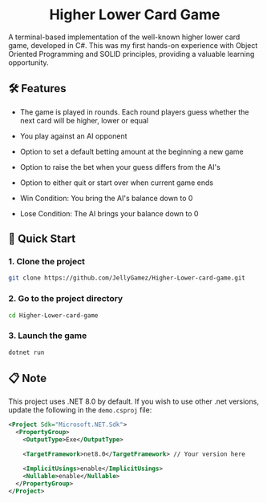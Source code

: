 <h1 align="center">
  Higher Lower Card Game
</h1>

A terminal-based implementation of the well-known higher lower card game, developed in C#. This was my first hands-on experience with Object Oriented Programming and SOLID principles, providing a valuable learning opportunity.

## 🛠️ Features
- The game is played in rounds. Each round players guess whether the next card will be higher, lower or equal

- You play against an AI opponent

- Option to set a default betting amount at the beginning a new game

- Option to raise the bet when your guess differs from the AI's

- Option to either quit or start over when current game ends

- Win Condition: You bring the AI's balance down to 0

- Lose Condition: The AI brings your balance down to 0

## 🚀 Quick Start

### 1. Clone the project

```bash
git clone https://github.com/JellyGamez/Higher-Lower-card-game.git
```

### 2. Go to the project directory

```bash
cd Higher-Lower-card-game
```

### 3. Launch the game

```bash
dotnet run
```

## 📋 Note
This project uses .NET 8.0 by default. If you wish to use other .net versions, update the following in the `demo.csproj` file:

```xml
<Project Sdk="Microsoft.NET.Sdk">
  <PropertyGroup>
    <OutputType>Exe</OutputType>

    <TargetFramework>net8.0</TargetFramework> // Your version here

    <ImplicitUsings>enable</ImplicitUsings>
    <Nullable>enable</Nullable>
  </PropertyGroup>
</Project>
```
